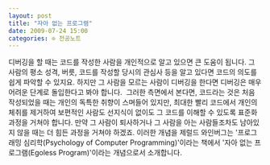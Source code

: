 ```yaml
---
layout: post
title: "자아 없는 프로그램"
date: 2009-07-24 15:00
categories: ⊙ 전공노트
---
```


디버깅을 할 때는 코드를 작성한 사람을 개인적으로 알고 있으면 큰 도움이 됩니다. 그 사람의 평소 성격, 버릇, 코드를 작성할 당시의 관심사 등을 알고 있다면 코드의 의도를 쉽게 파악할 수 있지요. 하지만 그 사람을 모르는 사람이 디버깅을 한다면 디버깅은 매우 어려운 단계로 돌입한다고 봐야 합니다. 
그러한 측면에서 본다면, 코드라는 것은 처음 작성되었을 때는 개인의 독특한 취향이 스며들어 있지만, 최대한 빨리 코드에서 개인의 체취를 제거하여 보편적인 사람도 선지식이 없이도 그 코드를 이해할 수 있도록 표준화 과정을 거쳐야 합니다. 만약 그 사람이 퇴사하거나 그 사람을 아는 사람들조차도 남아있지 않을 때는 더 힘든 과정을 거쳐야 하겠죠.
이러한 개념을 제럴드 와인버그는 '프로그래밍 심리학(Psychology of Computer Programming)'이라는 책에서 '자아 없는 프로그램(Egoless Program)'이라는 개념으로서 소개합니다.
       
